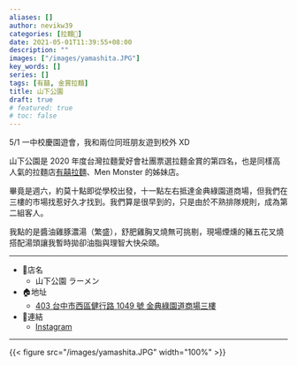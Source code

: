 ```yaml
---
aliases: []
author: nevikw39
categories: [拉麵🍜]
date: 2021-05-01T11:39:55+08:00
description: ""
images: ["/images/yamashita.JPG"]
key_words: []
series: []
tags: [有囍, 金賞拉麵]
title: 山下公園
draft: true
# featured: true
# toc: false
---
```


5/1 一中校慶園遊會，我和兩位同班朋友遊到校外 XD

山下公園是 2020 年度台灣拉麵愛好會社團票選拉麵金賞的第四名，也是同樣高人氣的拉麵店[有囍拉麵](../yoshi/)、Men Monster 的姊妹店。

畢竟是週六，約莫十點即從學校出發，十一點左右抵達金典綠園道商場，但我們在三樓的市場找惹好久才找到。我們算是很早到的，只是由於不熟排隊規則，成為第二組客人。

我點的是醬油雞豚濃湯（繁盛），舒肥雞胸叉燒無可挑剔，現場煙燻的豬五花叉燒搭配湯頭讓我暫時拋卻油脂與理智大快朵頤。

---
+ 🏬店名
    * 山下公園 ラーメン
+ 🏠地址
    * [403 台中市西區健行路 1049 號 金典綠園道商場三樓](https://g.page/yamashita-ramen)
+ 🔗連結
    * [Instagram](https://www.instagram.com/shanxiagongyuanramen/)
---

{{< figure src="/images/yamashita.JPG" width="100%" >}}
